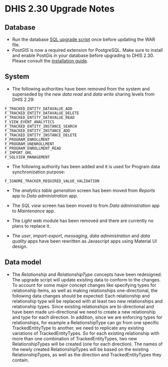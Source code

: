 # DHIS 2.30 Upgrade Notes

## Database

- Run the database [SQL upgrade script](upgrade-230.sql) once before updating the WAR file.
- _PostGIS_ is now a required extension for PostgreSQL. Make sure to install and enable PostGis in your database before upgrading to DHIS 2.30. Please consult the [installation guide](https://docs.dhis2.org/master/en/implementer/html/install_server_setup.html#install_postgresql_installation).

## System

- The following authorities have been removed from the system and superseded by the new *data read* and *data write* sharing levels from DHIS 2.29:

```
F_TRACKED_ENTITY_DATAVALUE_ADD
F_TRACKED_ENTITY_DATAVALUE_DELETE
F_TRACKED_ENTITY_DATAVALUE_READ
F_VIEW_EVENT_ANALYTICS
F_TRACKED_ENTITY_INSTANCE_SEARCH
F_TRACKED_ENTITY_INSTANCE_ADD
F_TRACKED_ENTITY_INSTANCE_DELETE
F_PROGRAM_ENROLLMENT
F_PROGRAM_UNENROLLMENT
F_PROGRAM_ENROLLMENT_READ
F_IMPORT_GML
F_SQLVIEW_MANAGEMENT
```

- The following authority has been added and it is used for Program data synchronization purpose:

```
F_IGNORE_TRACKER_REQUIRED_VALUE_VALIDATION
```

- The _analytics table generation_ screen has been moved from _Reports_ app to _Data administration_ app.

- The _SQL view_ screen has been moved to from _Data administration_ app to _Maintenance_ app.

- The _Light_ web module has been removed and there are currently no plans to replace it.

- The _user_, _import-export_, _messaging_, _data administration_ and _data quality_ apps have been rewritten as Javascript apps using Material UI design.

## Data model

- The _Relationship_ and _RelationshipType_ concepts have been redesigned. The upgrade script will update existing data to conform to the changes. To account for some major concept changes like specifying types for relationship items, as well as making relationships one-directional, the following data changes should be expected: Each relationship and relationship type will be replaced with at least two new relationships and relationship types. Since existing relationships are bi-directional and have been made uni-directional we need to create a new relationship and type for each direction. In addition, since we are enforcing types for relationships, for example a RelationshipType can go from one specific TrackedEntityType to another, we need to replicate any existing variations of TrackedEntityTypes. So for each existing relationship with more than one combination of TrackedEntityTypes, two new RelationshipTypes will be created (one for each direction). The names of the newly created RelationshipTypes will be based on the existing RelationshipTypes, as well as the direction and TrackedEntityTypes they contain.

